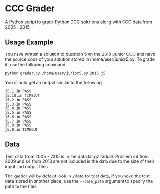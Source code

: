 # CCC Grader

A Python script to grade Python CCC solutions along with CCC data from 
2005 - 2015.

## Usage Example

You have written a solution to question 5 on the 2015 Junior CCC and 
have the source code of your solution stored in /home/user/junior5.py. 
To grade it, use the following command:

```python grader.py /home/user/junior5.py 2015 j5```

You should get an output similar to the following

```
j5.1.in PASS
j5.10.in TIMEOUT
j5.2.in PASS
j5.3.in PASS
j5.4.in PASS
j5.5.in PASS
j5.6.in PASS
j5.7.in PASS
j5.8.in PASS
j5.9.in TIMEOUT
```

## Data

Test data from 2005 - 2015 is in the data.tar.gz tarball.
Problem s4 from 2009 and s4 from 2013 are not included in the data
due to the size of their input and output files

The grader will by default look in ./data for test data, if you have the
test data stored in another place, use the ```--data_path``` argument
to specify the path to the files.

